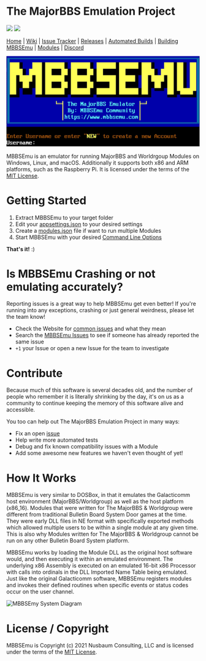 # The MajorBBS Emulation Project
![](http://forthebadge.com/images/badges/made-with-c-sharp.svg)
![](http://forthebadge.com/images/badges/60-percent-of-the-time-works-every-time.svg)

[Home](https://www.mbbsemu.com) | [Wiki](https://wiki.mbbsemu.com) | [Issue Tracker](https://github.com/enusbaum/MBBSEmu/issues) | [Releases](https://github.com/enusbaum/MBBSEmu/releases) | [Automated Builds](https://www.mbbsemu.com/Downloads) | [Building MBBSEmu](./documents/development-tips.md) | [Modules](https://www.mbbsemu.com/Modules) | [Discord](https://discord.gg/BgjxMD5)

![The MajorBBS Emulation Project Screenshot](./images/mbbsemu.png)

MBBSEmu is an emulator for running MajorBBS and Worldrgoup Modules on Windows, Linux, and macOS. Additionally it supports both x86 and ARM platforms, such as the Raspberry Pi. It is licensed under the terms of the [MIT License](https://github.com/enusbaum/MBBSEmu/blob/master/LICENSE). 

# Getting Started

1. Extract MBBSEmu to your target folder
2. Edit your [appsettings.json](https://wiki.mbbsemu.com/doku.php?id=mbbsemu:configuration:appsettings.json) to your desired settings
3. Create a [modules.json](https://wiki.mbbsemu.com/doku.php?id=mbbsemu:configuration:modules.json) file if want to run multiple Modules
4. Start MBBSEmu with your desired [Command Line Options](https://wiki.mbbsemu.com/doku.php?id=mbbsemu:configuration:command_line_options)

**That's it!** :)

# Is MBBSEmu Crashing or not emulating accurately?

Reporting issues is a great way to help MBBSEmu get even better! If you're running into any exceptions, crashing or just general weirdness, please let the team know!

* Check the Website for [common issues](https://www.mbbsemu.com/FAQ_MBBSEmu) and what they mean
* Search the [MBBSEmu Issues](https://github.com/enusbaum/MBBSEmu/issues) to see if someone has already reported the same issue
* `+1` your Issue or open a new Issue for the team to investigate

# Contribute

Because much of this software is several decades old, and the number of people who remember it is literally shrinking by the day, it's on us as a community to continue keeping the memory of this software alive and accessible.

You too can help out The MajorBBS Emulation Project in many ways:
* Fix an open [issue](https://github.com/enusbaum/MBBSEmu/issues)
* Help write more automated tests
* Debug and fix known compatibility issues with a Module
* Add some awesome new features we haven't even thought of yet!

# How It Works

MBBSEmu is very similar to DOSBox, in that it emulates the Galacticomm host environment (MajorBBS/Worldgroup) as well as the host platform (x86_16).
Modules that were written for The MajorBBS & Worldgroup were different from traditional Bulletin Board System Door games at the time. They were early DLL files in NE format with specifically exported methods which allowed multiple users to be within a single module at any given time. This is also why Modules written for The MajorBBS & Worldgroup cannot be run on any other Bulletin Board System platform.

MBBSEmu works by loading the Module DLL as the original host software would, and then executing it within an emulated environment. The underlying x86 Assembly is executed on an emulated 16-bit x86 Processor with calls into ordinals in the DLL Imported Name Table being emulated. Just like the original Galacticomm software, MBBSEmu registers modules and invokes their defined routines when specific events or status codes occur on the user channel.

![MBBSEmy System Diagram](./images/mbbsemuDiagram.png)



# License / Copyright

MBBSEmu is Copyright (c) 2021 Nusbaum Consulting, LLC and is licensed under the terms of the [MIT License](https://github.com/enusbaum/MBBSEmu/blob/master/LICENSE). 
